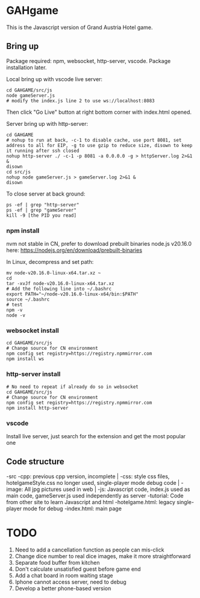 # GAHgame

This is the Javascript version of Grand Austria Hotel game.

## Bring up

Package required: npm, websocket, http-server, vscode. Package installation later.

Local bring up with vscode live server:
``` Shell
cd GAHGAME/src/js
node gameServer.js
# modify the index.js line 2 to use ws://localhost:8083
```
Then click "Go Live" button at right bottom corner with index.html opened.

Server bring up with http-server:
``` Shell
cd GAHGAME
# nohup to run at back, -c-1 to disable cache, use port 8081, set address to all for EIP, -g to use gzip to reduce size, disown to keep it running after ssh closed
nohup http-server ./ -c-1 -p 8081 -a 0.0.0.0 -g > httpServer.log 2>&1 &
disown
cd src/js
nohup node gameServer.js > gameServer.log 2>&1 &
disown
```

To close server at back ground:
```Shell
ps -ef | grep "http-server"
ps -ef | grep "gameServer"
kill -9 [the PID you read]
```

### npm install

nvm not stable in CN, prefer to download prebuilt binaries node.js v20.16.0 here:
https://nodejs.org/en/download/prebuilt-binaries

In Linux, decompress and set path:
```Shell
mv node-v20.16.0-linux-x64.tar.xz ~
cd
tar -xvJf node-v20.16.0-linux-x64.tar.xz
# Add the following line into ~/.bashrc
export PATH="~/node-v20.16.0-linux-x64/bin:$PATH"
source ~/.bashrc
# test
npm -v
node -v
```

### websocket install

``` Shell
cd GAHGAME/src/js
# Change source for CN environment
npm config set registry=https://registry.npmmirror.com
npm install ws
```

### http-server install

``` Shell
# No need to repeat if already do so in websocket
cd GAHGAME/src/js
# Change source for CN environment
npm config set registry=https://registry.npmmirror.com
npm install http-server
```

### vscode

Install live server, just search for the extension and get the most popular one

## Code structure

-src -cpp:            previous cpp version, incomplete
  |  -css:            style css files, hotelgameStyle.css no longer used, single-player mode debug code
  |  -image:          All jpg pictures used in web
  |  -js:             Javascript code, index.js used as main code, gameServer.js used independently as server
-tutorial:            Code from other site to learn Javascript and html
-hotelgame.html:      legacy single-player mode for debug
-index.html:          main page


# TODO

1. Need to add a cancellation function as people can mis-click
2. Change dice number to real dice images, make it more straightforward
3. Separate food buffer from kitchen
4. Don't calculate unsatisfied guest before game end
5. Add a chat board in room waiting stage
6. Iphone cannot access server, need to debug
7. Develop a better phone-based version